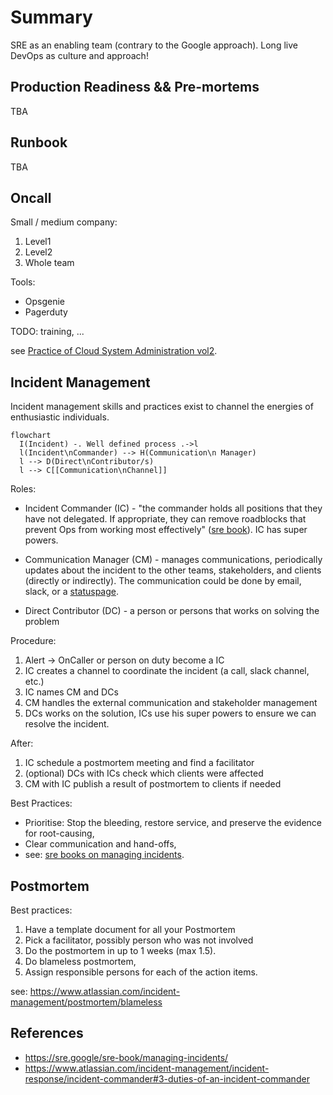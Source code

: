 # Summary

SRE as an enabling team (contrary to the Google approach). Long live DevOps as culture and approach!

## Production Readiness && Pre-mortems

TBA

## Runbook

TBA

## Oncall

Small / medium company:

1. Level1
2. Level2
3. Whole team

Tools:

- Opsgenie
- Pagerduty

TODO: training, ...

see [Practice of Cloud System Administration vol2](https://www.amazon.com/Practice-Cloud-System-Administration-Practices/dp/032194318X).

## Incident Management

Incident management skills and practices exist to channel the energies of enthusiastic individuals.

```mermaid
flowchart
  I(Incident) -. Well defined process .->l
  l(Incident\nCommander) --> H(Communication\n Manager)
  l --> D(Direct\nContributor/s)
  l --> C[[Communication\nChannel]]
```

Roles:

- Incident Commander (IC) - "the commander holds all positions that they have not delegated. If appropriate, they can remove roadblocks that prevent Ops from working most effectively" ([sre book](https://www.atlassian.com/incident-management/incident-response/incident-commander#3-duties-of-an-incident-commander)). IC has super powers.

- Communication Manager (CM) -  manages communications, periodically updates about the incident to the other teams, stakeholders, and clients (directly or indirectly). The communication could be done by email, slack, or a [statuspage](https://spacelift.statuspage.io).

- Direct Contributor (DC) - a person or persons that works on solving the problem

Procedure:

1. Alert -> OnCaller or person on duty become a IC
2. IC creates a channel to coordinate the incident (a call, slack channel, etc.)
3. IC names CM and DCs
4. CM handles the external communication and stakeholder management
5. DCs works on the solution, ICs use his super powers to ensure we can resolve the incident.

After:

1. IC schedule a postmortem meeting and find a facilitator
2. (optional) DCs with ICs check which clients were affected
3. CM with IC publish a result of postmortem to clients if needed

Best Practices:

- Prioritise: Stop the bleeding, restore service, and preserve the evidence for root-causing,
- Clear communication and hand-offs,
- see: [sre books on managing incidents](https://sre.google/sre-book/managing-incidents/).

## Postmortem

Best practices:

1. Have a template document for all your Postmortem
2. Pick a facilitator, possibly person who was not involved
3. Do the postmortem in up to 1 weeks (max 1.5).
4. Do blameless postmortem,
5. Assign responsible persons for each of the action items.

see: https://www.atlassian.com/incident-management/postmortem/blameless

## References

- https://sre.google/sre-book/managing-incidents/
- https://www.atlassian.com/incident-management/incident-response/incident-commander#3-duties-of-an-incident-commander
